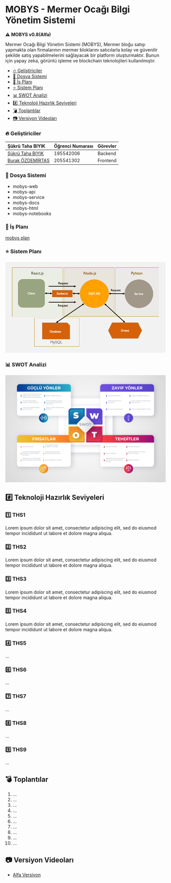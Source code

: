 # MOBYS - Mermer Ocağı Bilgi Yönetim Sistemi

 :warning: **MOBYS v0.8(Alfa)**

Mermer Ocağı Bilgi Yönetim Sistemi (MOBYS), Mermer bloğu satışı yapmakta olan firmalarının mermer bloklarını satıcılarla kolay ve güvenilir şekilde satış yapabilmelerini sağlayacak bir platform oluşturmaktır. Bunun için yapay zeka, görüntü işleme ve blockchain teknolojileri kullanılmıştır.

* [:fire: Geliştiriciler](#fire-geliştiriciler)
* [:file_folder: Dosya Sistemi](#file_folder-dosya-sistemi)
* [:calendar: İş Planı](#calendar-i̇ş-planı)
* [:star: Sistem Planı](#star-sistem-planı)
* [:bar_chart: SWOT Analizi](#bar_chart-swot-analizi)
* [:hash: Teknoloji Hazırlık Seviyeleri](#hash-teknoloji-hazırlık-seviyeleri)
* [:bomb: Toplantılar](#bomb-toplantılar)
* [:camera: Versiyon Videoları](#camera-versiyon-videoları)


### :fire: Geliştiriciler
| Şükrü Taha BIYIK | Öğrenci Numarası | Görevler |
| :--- | :--- | :--- |
| [Şükrü Taha BIYIK](https://github.com/ultimate-dev) | 195542006 | Backend |
| [Burak ÖZDEMİRTAŞ](https://github.com/burakozdemirtas) | 205541302 | Frontend |

### :file_folder: Dosya Sistemi
* mobys-web
* mobys-api
* mobys-service
* mobys-docs
* mobys-html
* mobys-notebooks

### :calendar: İş Planı
[mobys plan](https://github.com/users/ultimate-dev/projects/4)

### :star: Sistem Planı
![Sistem Planı](https://github.com/ultimate-dev/mobys/blob/main/mobys-docs/sistem-yapisi.png)

### :bar_chart: SWOT Analizi
![SWOT Analizi](https://github.com/ultimate-dev/mobys/blob/main/mobys-docs/swot-analizi.jpg)

## :hash: Teknoloji Hazırlık Seviyeleri

###  :one: THS1
Lorem ipsum dolor sit amet, consectetur adipiscing elit, sed do eiusmod tempor incididunt ut labore et dolore magna aliqua.

###  :two: THS2
Lorem ipsum dolor sit amet, consectetur adipiscing elit, sed do eiusmod tempor incididunt ut labore et dolore magna aliqua.

###  :three: THS3
Lorem ipsum dolor sit amet, consectetur adipiscing elit, sed do eiusmod tempor incididunt ut labore et dolore magna aliqua.

###  :five: THS4
Lorem ipsum dolor sit amet, consectetur adipiscing elit, sed do eiusmod tempor incididunt ut labore et dolore magna aliqua.

###  :four: THS5
...

###  :six: THS6
...

###  :seven: THS7
...

###  :eight: THS8
...

### :nine:  THS9
...

## :bomb: Toplantılar

1. ...
2. ...
3. ...
4. ...
5. ...
6. ...
7. ...
8. ...
9. ...
10. ...

## :camera: Versiyon Videoları
* [Alfa Versiyon](https://youtu.be/HNrZELbpmrc)
